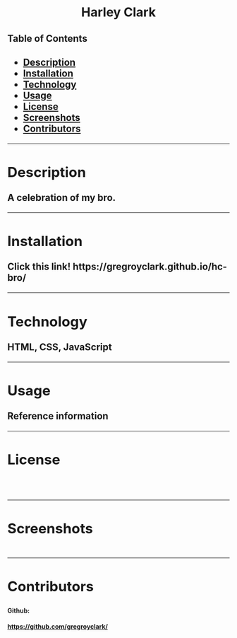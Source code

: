 <h1 align= "center">Harley Clark</h1> 
  <h2>Table of Contents<h2>
  <ul>
  <li><a href="#descrip">Description</a></li>  
  <li><a href="#install">Installation</a></li> 
  <li><a href="#tech">Technology</a></li> 
  <li><a href="#use">Usage</a></li> 
  <li><a href="#license">License</a></li>
  <li><a href="#screen">Screenshots</a></li> 
  <li><a href="#contr">Contributors</a></li>
  </ul>
    <hr>
  <div id="descrip"><h2>Description</h2> </div>
  A celebration of my bro.
  <hr>
  <div id="install"><h2>Installation</h2> </div>
  <p>Click this link! https://gregroyclark.github.io/hc-bro/</p>
  <hr>
  <div id="tech"><h2>Technology</h2></div>           
  <p>HTML, CSS, JavaScript</p>
  <hr>
  <div id="use"><h2>Usage</h2></div>
  <p>Reference information</p>  
  <hr>
  <div id="license"><h2>License</h2></div>
  <p><img align="left" src= ></p><br>
  <hr>
  <div id="screen"><h2>Screenshots</h2></div>
  <p><img src= ></p>
  <hr>
  <div id="contr"><h2>Contributors</h2> </div>

  <h4>Github:<h4> <a href= "https://github.com/gregroyclark/">https://github.com/gregroyclark/</a>